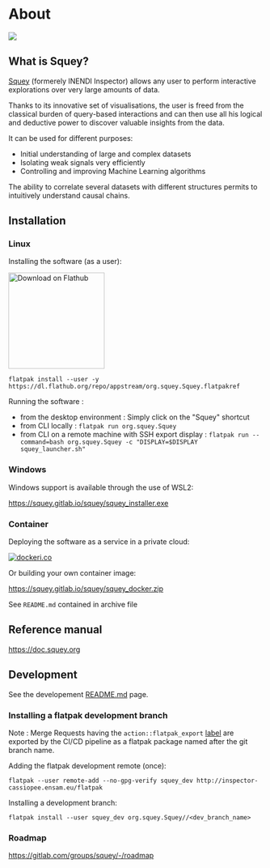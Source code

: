 # About

![](https://gitlab.com/squey/squey/-/raw/main/squey_screenshot.png)

## What is Squey?

[Squey](https://squey.org) (formerely INENDI Inspector) allows any user to perform interactive explorations over very large amounts of data.

Thanks to its innovative set of visualisations, the user is freed from the classical burden of query-based interactions and can then use all his logical and deductive power to discover valuable insights from the data.

It can be used for different purposes:
- Initial understanding of large and complex datasets
- Isolating weak signals very efficiently
- Controlling and improving Machine Learning algorithms

The ability to correlate several datasets with different structures permits to intuitively understand causal chains.

## Installation

### Linux

Installing the software (as a user):

<a href='https://flathub.org/apps/details/org.squey.Squey'><img width='190px' alt='Download on Flathub' src='https://flathub.org/assets/badges/flathub-badge-en.png'/></a>


```
flatpak install --user -y https://dl.flathub.org/repo/appstream/org.squey.Squey.flatpakref
```

Running the software :
* from the desktop environment : Simply click on the "Squey" shortcut
* from CLI locally : ```flatpak run org.squey.Squey```
* from CLI on a remote machine with SSH export display : ```flatpak run --command=bash org.squey.Squey -c "DISPLAY=$DISPLAY squey_launcher.sh"```

### Windows

Windows support is available through the use of WSL2:

https://squey.gitlab.io/squey/squey_installer.exe

### Container

Deploying the software as a service in a private cloud:

[![dockeri.co](https://dockerico.blankenship.io/image/squey/squey)](https://hub.docker.com/r/squey/squey)


Or building your own container image:

https://squey.gitlab.io/squey/squey_docker.zip


See ```README.md``` contained in archive file

## Reference manual

https://doc.squey.org

## Development

See the developement [README.md](buildstream/README.md) page.

### Installing a flatpak development branch

Note : Merge Requests having the `action::flatpak_export` [label](https://gitlab.com/squey/squey/-/labels#) are exported by the CI/CD pipeline as a flatpak package named after the git branch name.

Adding the flatpak development remote (once):
```
flatpak --user remote-add --no-gpg-verify squey_dev http://inspector-cassiopee.ensam.eu/flatpak
```
Installing a development branch:
```
flatpak install --user squey_dev org.squey.Squey//<dev_branch_name>
```

### Roadmap

https://gitlab.com/groups/squey/-/roadmap